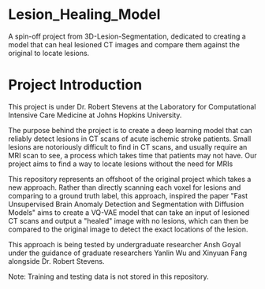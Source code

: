 # Lesion_Healing_Model
A spin-off project from 3D-Lesion-Segmentation, dedicated to creating a model that can heal lesioned CT images and compare them against the original to locate lesions.

# Project Introduction

This project is under Dr. Robert Stevens at the Laboratory for Computational Intensive Care Medicine at Johns Hopkins University.

The purpose behind the project is to create a deep learning model that can reliably detect lesions in CT scans of acute ischemic stroke patients. Small lesions are notoriously difficult to find in CT scans, and usually require an MRI scan to see, a process which takes time that patients may not have. Our project aims to find a way to locate lesions without the need for MRIs

This repository represents an offshoot of the original project which takes a new approach. Rather than directly scanning each voxel for lesions and comparing to a ground truth label, this approach, inspired the paper "Fast Unsupervised Brain Anomaly Detection and Segmentation with Diffusion Models" aims to create a VQ-VAE model that can take an input of lesioned CT scans and output a "healed" image with no lesions, which can then be compared to the original image to detect the exact locations of the lesion.

This approach is being tested by undergraduate researcher Ansh Goyal under the guidance of graduate researchers Yanlin Wu and Xinyuan Fang alongside Dr. Robert Stevens.

Note: Training and testing data is not stored in this repository.